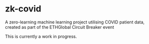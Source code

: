 # zk-covid
A zero-learning machine learning project utilising COVID patient data, created as part of the ETHGlobal Circuit Breaker event

This is currently a work in progress.